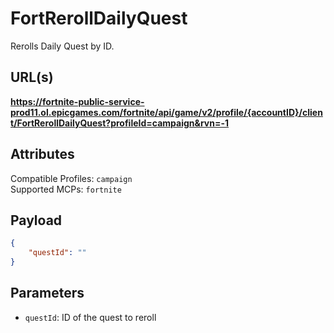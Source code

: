 # FortRerollDailyQuest
Rerolls Daily Quest by ID.

## URL(s)
**https://fortnite-public-service-prod11.ol.epicgames.com/fortnite/api/game/v2/profile/{accountID}/client/FortRerollDailyQuest?profileId=campaign&rvn=-1**

## Attributes
Compatible Profiles: `campaign`  
Supported MCPs: `fortnite`

## Payload
```json
{
    "questId": ""
}
```

## Parameters
- `questId`: ID of the quest to reroll
